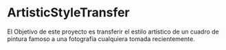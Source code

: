 # ArtisticStyleTransfer
El Objetivo de este proyecto es transferir el estilo artístico de un cuadro de pintura famoso a una fotografía cualquiera tomada recientemente.
